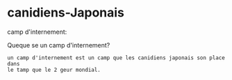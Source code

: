 # canidiens-Japonais






camp d'internement:


Queque se un camp d'internement?

    un camp d'internement est un camp que les canidiens japonais son place dans 
    le tamp que le 2 geur mondial.
